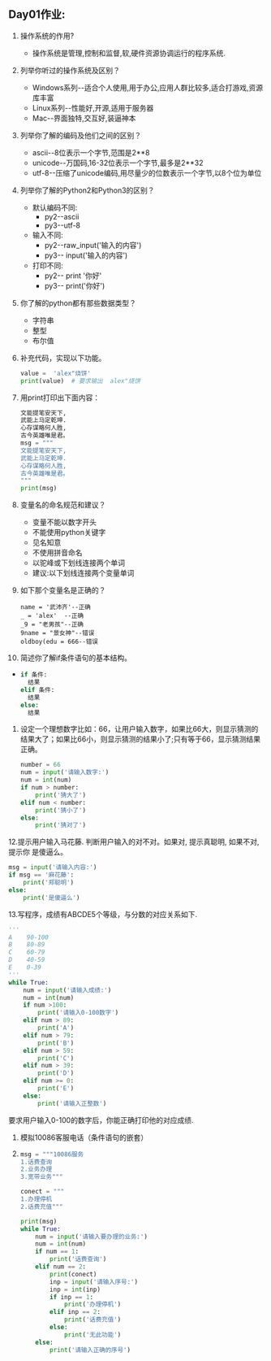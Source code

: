 ## Day01作业:

1. 操作系统的作用?

   - 操作系统是管理,控制和监督,软,硬件资源协调运行的程序系统.

2. 列举你听过的操作系统及区别？

   - Windows系列--适合个人使用,用于办公,应用人群比较多,适合打游戏,资源库丰富
   - Linux系列--性能好,开源,适用于服务器
   - Mac--界面独特,交互好,装逼神本

3. 列举你了解的编码及他们之间的区别？

   - ascii--8位表示一个字节,范围是2**8
   - unicode--万国码,16-32位表示一个字节,最多是2**32
   - utf-8--压缩了unicode编码,用尽量少的位数表示一个字节,以8个位为单位

4. 列举你了解的Python2和Python3的区别？

   - 默认编码不同:
     - py2--ascii   
     - py3--utf-8
   - 输入不同:  
     - py2--raw_input('输入的内容')
     - py3-- input('输入的内容')
   - 打印不同:
     - py2-- print '你好'
     - py3-- print('你好')

5. 你了解的python都有那些数据类型？

   - 字符串
   - 整型
   - 布尔值

6. 补充代码，实现以下功能。

   ```python
   value =  'alex"烧饼'
   print(value)  # 要求输出  alex"烧饼
   ```

7. 用print打印出下面内容：

   ```python
   ⽂能提笔安天下,
   武能上⻢定乾坤.
   ⼼存谋略何⼈胜,
   古今英雄唯是君。
   msg = """
   ⽂能提笔安天下,
   武能上⻢定乾坤.
   ⼼存谋略何⼈胜,
   古今英雄唯是君。
   """
   print(msg)
   ```

8. 变量名的命名规范和建议？

   - 变量不能以数字开头
   - 不能使用python关键字
   - 见名知意
   - 不使用拼音命名
   - 以驼峰或下划线连接两个单词
   - 建议:以下划线连接两个变量单词

9. 如下那个变量名是正确的？

   ```
   name = '武沛齐'--正确
   _ = 'alex'  --正确
   _9 = "老男孩"--正确
   9name = "景女神"--错误
   oldboy(edu = 666--错误
   ```

10. 简述你了解if条件语句的基本结构。

- ```python
  if 条件:
  	结果
  elif 条件:
  	结果
  else:
  	结果
  ```

1. 设定一个理想数字比如：66，让用户输入数字，如果比66大，则显示猜测的结果大了；如果比66小，则显示猜测的结果小了;只有等于66，显示猜测结果正确。

   ```python
   number = 66
   num = input('请输入数字:')
   num = int(num)
   if num > number:
       print('猜大了')
   elif num < number:
       print('猜小了')
   else:
       print('猜对了')
   ```

12.提示用户输入马花藤. 判断用户输入的对不对。如果对, 提示真聪明, 如果不对, 提示你 是傻逼么。

```python
msg = input('请输入内容:')
if msg == '麻花藤':
    print('郑聪明')
else:
    print('是傻逼么')
```

13.写程序，成绩有ABCDE5个等级，与分数的对应关系如下.

```python
'''
A    90-100
B    80-89
C    60-79
D    40-59
E    0-39
'''
while True:
    num = input('请输入成绩:')
    num = int(num)
    if num >100:
        print('请输入0-100数字')
    elif num > 89:
        print('A')
    elif num > 79:
        print('B')
    elif num > 59:
        print('C')
    elif num > 39:
        print('D')
    elif num >= 0:
        print('E')
    else:
        print('请输入正整数')
```

要求用户输入0-100的数字后，你能正确打印他的对应成绩.

1. 模拟10086客服电话（条件语句的嵌套）

2. ```python
   msg = """10086服务
   1.话费查询
   2.业务办理
   3.宽带业务"""
   
   conect = """
   1.办理停机
   2.话费充值"""
   
   print(msg)
   while True:
       num = input('请输入要办理的业务:')
       num = int(num)
       if num == 1:
           print('话费查询')
       elif num == 2:
           print(conect)
           inp = input('请输入序号:')
           inp = int(inp)
           if inp == 1:
               print('办理停机')
           elif inp == 2:
               print('话费充值')
           else:
               print('无此功能')
       else:
           print('请输入正确的序号')
   
   ```

   


